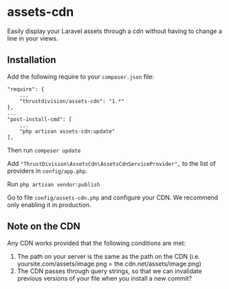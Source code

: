 # assets-cdn
Easily display your Laravel assets through a cdn without having to change a line in your views.

## Installation
Add the following require to your `composer.json` file:

	"require": {
		...
		"thrustdivision/assets-cdn": "1.*"
	},
	...
    "post-install-cmd": [
    	...
    	"php artisan assets-cdn:update"
    ],

Then run `composer update`

Add `"ThrustDivision\AssetsCdn\AssetsCdnServiceProvider",` to the list of providers in `config/app.php`.

Run `php artisan vendor:publish`

Go to file `config/assets-cdn.php` and configure your CDN. We recommend only enabling it in production.

## Note on the CDN
Any CDN works provided that the following conditions are met:

1. The path on your server is the same as the path on the CDN (i.e. yoursite.com/assets/image.png = the.cdn.net/assets/image.png)
2. The CDN passes through query strings, so that we can invalidate previous versions of your file when you install a new commit?